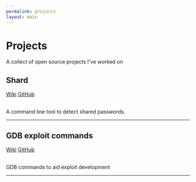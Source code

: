 ```yaml
---
permalink: projects
layout: main
---
```


<div class="row">
  <div class="col-md-12">
    <div class="jumbotron">
      <h1>Projects</h1>
      <p>A collect of open source projects I've worked on</p>
    </div>
  </div>
</div>

<div class="container">
  <div class="row">
    <div class="col-md-4">
      <h2>Shard</h2>
      <a href="http://shard.pw"><span class="label label-primary">Wiki</span></a>
      <a href="http://github.com/philwantsfish/shard"><span class="label label-primary">GitHub</span></a>
    </div>
    <div class="col-md-8">
      <br/>
      <p>A command line tool to detect shared passwords.</p>
    </div>
  </div>

  <hr/>

  <div class="row">
    <div class="col-md-4">
      <h2>GDB exploit commands</h2>
      <a href="http://philwantsfish.github.io/gdb_commands"><span class="label label-primary">Wiki</span></a>
      <a href="http://github.com/philwantsfish/gdb_commands"><span class="label label-primary">GitHub</span></a>
    </div>
    <div class="col-md-8">
      <br/>
      <p>GDB commands to aid exploit development</p>
    </div>
  </div>
  <hr/>
</div>